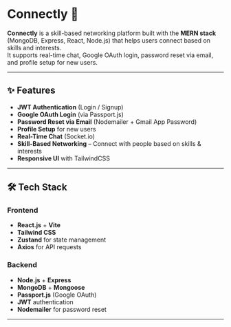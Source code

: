 # Connectly 🚀

**Connectly** is a skill-based networking platform built with the **MERN stack** (MongoDB, Express, React, Node.js) that helps users connect based on skills and interests.  
It supports real-time chat, Google OAuth login, password reset via email, and profile setup for new users.

---

## ✨ Features
- **JWT Authentication** (Login / Signup)
- **Google OAuth Login** (via Passport.js)
- **Password Reset via Email** (Nodemailer + Gmail App Password)
- **Profile Setup** for new users
- **Real-Time Chat** (Socket.io)  
- **Skill-Based Networking** – Connect with people based on skills & interests
- **Responsive UI** with TailwindCSS

---

## 🛠️ Tech Stack
### Frontend
- **React.js** + **Vite**
- **Tailwind CSS**
- **Zustand** for state management
- **Axios** for API requests

### Backend
- **Node.js** + **Express**
- **MongoDB** + **Mongoose**
- **Passport.js** (Google OAuth)
- **JWT** authentication
- **Nodemailer** for password reset

---

